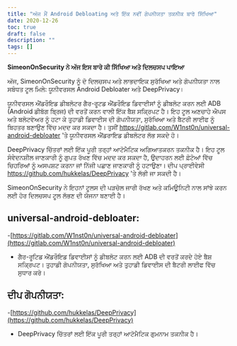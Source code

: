 ```yaml
---
title: "ਅੱਜ ਮੈਂ Android Debloating ਅਤੇ ਇੱਕ ਨਵੀਂ ਗੋਪਨੀਯਤਾ ਤਕਨੀਕ ਬਾਰੇ ਸਿੱਖਿਆ"
date: 2020-12-26
toc: true
draft: false
description: ""
tags: []
---
```


**SimeonOnSecurity ਨੇ ਅੱਜ ਇਸ ਬਾਰੇ ਕੀ ਸਿੱਖਿਆ ਅਤੇ ਦਿਲਚਸਪ ਪਾਇਆ**

ਅੱਜ, SimeonOnSecurity ਨੂੰ ਦੋ ਦਿਲਚਸਪ ਅਤੇ ਲਾਭਦਾਇਕ ਸੁਰੱਖਿਆ ਅਤੇ ਗੋਪਨੀਯਤਾ ਨਾਲ ਸਬੰਧਤ ਟੂਲ ਮਿਲੇ: ਯੂਨੀਵਰਸਲ Android Debloater ਅਤੇ DeepPrivacy।

ਯੂਨੀਵਰਸਲ ਐਂਡਰੌਇਡ ਡੀਬਲੋਟਰ ਗੈਰ-ਰੂਟਡ ਐਂਡਰੌਇਡ ਡਿਵਾਈਸਾਂ ਨੂੰ ਡੀਬਲੋਟ ਕਰਨ ਲਈ ADB (Android ਡੀਬੱਗ ਬ੍ਰਿਜ) ਦੀ ਵਰਤੋਂ ਕਰਨ ਵਾਲੀ ਇੱਕ ਬੈਸ਼ ਸਕ੍ਰਿਪਟ ਹੈ। ਇਹ ਟੂਲ ਅਣਚਾਹੇ ਐਪਸ ਅਤੇ ਬਲੋਟਵੇਅਰ ਨੂੰ ਹਟਾ ਕੇ ਤੁਹਾਡੀ ਡਿਵਾਈਸ ਦੀ ਗੋਪਨੀਯਤਾ, ਸੁਰੱਖਿਆ ਅਤੇ ਬੈਟਰੀ ਲਾਈਫ ਨੂੰ ਬਿਹਤਰ ਬਣਾਉਣ ਵਿੱਚ ਮਦਦ ਕਰ ਸਕਦਾ ਹੈ। ਤੁਸੀਂ https://gitlab.com/W1nst0n/universal-android-debloater 'ਤੇ ਯੂਨੀਵਰਸਲ ਐਂਡਰਾਇਡ ਡੀਬਲੋਟਰ ਲੱਭ ਸਕਦੇ ਹੋ।

DeepPrivacy ਚਿੱਤਰਾਂ ਲਈ ਇੱਕ ਪੂਰੀ ਤਰ੍ਹਾਂ ਆਟੋਮੈਟਿਕ ਅਗਿਆਤਕਰਨ ਤਕਨੀਕ ਹੈ। ਇਹ ਟੂਲ ਸੰਵੇਦਨਸ਼ੀਲ ਜਾਣਕਾਰੀ ਨੂੰ ਗੁਪਤ ਰੱਖਣ ਵਿੱਚ ਮਦਦ ਕਰ ਸਕਦਾ ਹੈ, ਉਦਾਹਰਨ ਲਈ ਫ਼ੋਟੋਆਂ ਵਿੱਚ ਚਿਹਰਿਆਂ ਨੂੰ ਅਸਪਸ਼ਟ ਕਰਨਾ ਜਾਂ ਨਿੱਜੀ ਪਛਾਣ ਜਾਣਕਾਰੀ ਨੂੰ ਹਟਾਉਣਾ। ਦੀਪ ਪ੍ਰਾਈਵੇਸੀ https://github.com/hukkelas/DeepPrivacy 'ਤੇ ਲੱਭੀ ਜਾ ਸਕਦੀ ਹੈ।

SimeonOnSecurity ਨੇ ਇਹਨਾਂ ਟੂਲਸ ਦੀ ਪੜਚੋਲ ਜਾਰੀ ਰੱਖਣ ਅਤੇ ਕਮਿਊਨਿਟੀ ਨਾਲ ਸਾਂਝੇ ਕਰਨ ਲਈ ਹੋਰ ਦਿਲਚਸਪ ਟੂਲ ਲੱਭਣ ਦੀ ਯੋਜਨਾ ਬਣਾਈ ਹੈ।

## universal-android-debloater:
-[https://gitlab.com/W1nst0n/universal-android-debloater](https://gitlab.com/W1nst0n/universal-android-debloater)
- ਗੈਰ-ਰੂਟਿਡ ਐਂਡਰੌਇਡ ਡਿਵਾਈਸਾਂ ਨੂੰ ਡੀਬਲੋਟ ਕਰਨ ਲਈ ADB ਦੀ ਵਰਤੋਂ ਕਰਦੇ ਹੋਏ ਬੈਸ਼ ਸਕ੍ਰਿਪਟ। ਤੁਹਾਡੀ ਗੋਪਨੀਯਤਾ, ਸੁਰੱਖਿਆ ਅਤੇ ਤੁਹਾਡੀ ਡਿਵਾਈਸ ਦੀ ਬੈਟਰੀ ਲਾਈਫ ਵਿੱਚ ਸੁਧਾਰ ਕਰੋ।

## ਦੀਪ ਗੋਪਨੀਯਤਾ:
-[https://github.com/hukkelas/DeepPrivacy](https://github.com/hukkelas/DeepPrivacy)
- DeepPrivacy ਚਿੱਤਰਾਂ ਲਈ ਇੱਕ ਪੂਰੀ ਤਰ੍ਹਾਂ ਆਟੋਮੈਟਿਕ ਗੁਮਨਾਮ ਤਕਨੀਕ ਹੈ।
